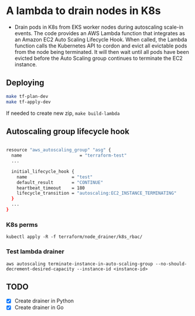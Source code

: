 # A lambda to drain nodes in K8s

- Drain pods in K8s from EKS worker nodes during autoscaling scale-in events. The code provides an AWS Lambda function that integrates as an Amazon EC2 Auto Scaling Lifecycle Hook. When called, the Lambda function calls the Kubernetes API to cordon and evict all evictable pods from the node being terminated. It will then wait until all pods have been evicted before the Auto Scaling group continues to terminate the EC2 instance.

## Deploying

```sh
make tf-plan-dev
make tf-apply-dev
```

If needed to create new zip, `make build-lambda`


## Autoscaling group lifecycle hook

```sh

resource "aws_autoscaling_group" "asg" {
  name                      = "terraform-test"
  ...

  initial_lifecycle_hook {
    name                 = "test"
    default_result       = "CONTINUE"
    heartbeat_timeout    = 180
    lifecycle_transition = "autoscaling:EC2_INSTANCE_TERMINATING"
  }
  ...
}
```

### K8s perms 

`kubectl apply -R -f terraform/node_drainer/k8s_rbac/`

### Test lambda drainer 

`aws autoscaling terminate-instance-in-auto-scaling-group --no-should-decrement-desired-capacity --instance-id <instance-id>`

## TODO
- [X] Create drainer in Python
- [X] Create drainer in Go
